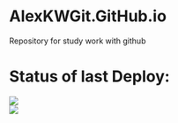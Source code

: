 # AlexKWGit.GitHub.io
Repository for study work with github

# Status of last Deploy: <br>
<img src="https://github.com/AlexKWGit/AlexKWGit.GitHub.io/workflows/Hello-action/badge.svg?branch=master"><br>
<img src="https://github.com/AlexKWGit/AlexKWGit.GitHub.io/workflows/AutoTest-action/badge.svg?branch=master"><br>
